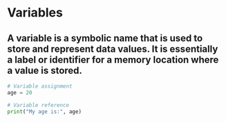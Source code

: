 # Variables

## A variable is a symbolic name that is used to store and represent data values. It is essentially a label or identifier for a memory location where a value is stored.

```py
# Variable assignment
age = 20

# Variable reference
print("My age is:", age)
```